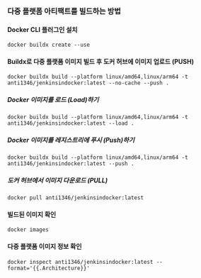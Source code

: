 ### 다중 플랫폼 아티팩트를 빌드하는 방법
#### Docker CLI 플러그인 설치
```
docker buildx create --use
```
#### Buildx로 다중 플랫폼 이미지 빌드 후 도커 허브에 이미지 업로드 (PUSH)
```
docker buildx build --platform linux/amd64,linux/arm64 -t anti1346/jenkinsindocker:latest --no-cache --push .

```
##### Docker 이미지를 로드 (Load)하기
```
docker buildx build --platform linux/amd64,linux/arm64 -t anti1346/jenkinsindocker:latest --load .
```
##### Docker 이미지를 레지스트리에 푸시 (Push)하기
```
docker buildx build --platform linux/amd64,linux/arm64 -t anti1346/jenkinsindocker:latest --push .

```
##### 도커 허브에서 이미지 다운로드 (PULL)
```
docker pull anti1346/jenkinsindocker:latest
```
#### 빌드된 이미지 확인
```
docker images
```
#### 다중 플랫폼 이미지 정보 확인
```
docker inspect anti1346/jenkinsindocker:latest --format='{{.Architecture}}'
```
